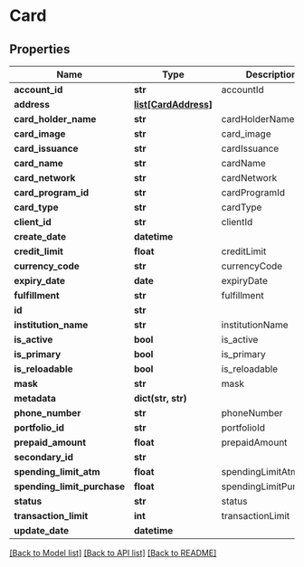 # Card

## Properties
Name | Type | Description | Notes
------------ | ------------- | ------------- | -------------
**account_id** | **str** | accountId | [optional] 
**address** | [**list[CardAddress]**](CardAddress.md) |  | [optional] 
**card_holder_name** | **str** | cardHolderName | 
**card_image** | **str** | card_image | [optional] 
**card_issuance** | **str** | cardIssuance | 
**card_name** | **str** | cardName | 
**card_network** | **str** | cardNetwork | [optional] 
**card_program_id** | **str** | cardProgramId | [optional] 
**card_type** | **str** | cardType | 
**client_id** | **str** | clientId | 
**create_date** | **datetime** |  | [optional] 
**credit_limit** | **float** | creditLimit | [optional] 
**currency_code** | **str** | currencyCode | 
**expiry_date** | **date** | expiryDate | [optional] 
**fulfillment** | **str** | fulfillment | [optional] 
**id** | **str** |  | [optional] 
**institution_name** | **str** | institutionName | 
**is_active** | **bool** | is_active | [optional] 
**is_primary** | **bool** | is_primary | [optional] 
**is_reloadable** | **bool** | is_reloadable | [optional] 
**mask** | **str** | mask | [optional] 
**metadata** | **dict(str, str)** |  | [optional] 
**phone_number** | **str** | phoneNumber | [optional] 
**portfolio_id** | **str** | portfolioId | [optional] 
**prepaid_amount** | **float** | prepaidAmount | [optional] 
**secondary_id** | **str** |  | [optional] 
**spending_limit_atm** | **float** | spendingLimitAtm | [optional] 
**spending_limit_purchase** | **float** | spendingLimitPurchase | [optional] 
**status** | **str** | status | [optional] 
**transaction_limit** | **int** | transactionLimit | [optional] 
**update_date** | **datetime** |  | [optional] 

[[Back to Model list]](../README.md#documentation-for-models) [[Back to API list]](../README.md#documentation-for-api-endpoints) [[Back to README]](../README.md)


